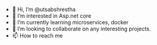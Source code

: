 - 👋 Hi, I’m @utsabshrestha
- 👀 I’m interested in Asp.net core
- 🌱 I’m currently learning microservices, docker
- 💞️ I’m looking to collaborate on any interesting projects.
- 📫 How to reach me 

<!---
utsabshrestha/utsabshrestha is a ✨ special ✨ repository because its `README.md` (this file) appears on your GitHub profile.
You can click the Preview link to take a look at your changes.
--->
